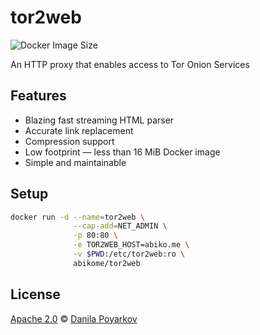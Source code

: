 # tor2web

![Docker Image Size](https://img.shields.io/docker/image-size/abikome/tor2web)

An HTTP proxy that enables access to Tor Onion Services

## Features

* Blazing fast streaming HTML parser
* Accurate link replacement
* Compression support
* Low footprint — less than 16 MiB Docker image
* Simple and maintainable

## Setup

```bash
docker run -d --name=tor2web \
              --cap-add=NET_ADMIN \
              -p 80:80 \
              -e TOR2WEB_HOST=abiko.me \
              -v $PWD:/etc/tor2web:ro \
              abikome/tor2web
```

## License

[Apache 2.0] © [Danila Poyarkov]

[Apache 2.0]: LICENSE
[Danila Poyarkov]: http://dannote.net
